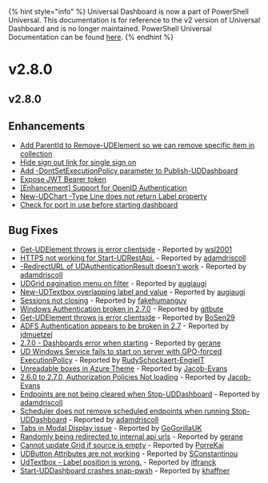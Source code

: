 ﻿{% hint style="info" %}
Universal Dashboard is now a part of PowerShell Universal. This documentation is for reference to the v2 version of Universal Dashboard and is no longer maintained. PowerShell Universal Documentation can be found [here](https://docs.ironmansoftware.com).
{% endhint %}


# v2.8.0

## v2.8.0

## Enhancements

* [Add ParentId to Remove-UDElement so we can remove specific item in collection ](https://github.com/ironmansoftware/universal-dashboard/issues/1355)
* [Hide sign out link for single sign on](https://github.com/ironmansoftware/universal-dashboard/issues/1336)
* [Add -DontSetExecutionPolicy parameter to Publish-UDDashboard](https://github.com/ironmansoftware/universal-dashboard/issues/1319)
* [Expose JWT Bearer token ](https://github.com/ironmansoftware/universal-dashboard/issues/950)
* [\[Enhancement\] Support for OpenID Authentication](https://github.com/ironmansoftware/universal-dashboard/issues/910)
* [New-UDChart -Type Line does not return Label property](https://github.com/ironmansoftware/universal-dashboard/issues/658)        
* [Check for port in use before starting dashboard](https://github.com/ironmansoftware/universal-dashboard/issues/394)

## Bug Fixes

* [Get-UDElement throws js error clientside](https://github.com/ironmansoftware/universal-dashboard/issues/1364) - Reported by [wsl2001](https://github.com/wsl2001)
* [HTTPS not working for Start-UDRestApi.](https://github.com/ironmansoftware/universal-dashboard/issues/1358) - Reported by [adamdriscoll](https://github.com/adamdriscoll)
* [-RedirectURL of UDAuthenticationResult doesn't work](https://github.com/ironmansoftware/universal-dashboard/issues/1354) - Reported by [adamdriscoll](https://github.com/adamdriscoll)
* [UDGrid pagination menu on filter](https://github.com/ironmansoftware/universal-dashboard/issues/1343) - Reported by [augiaugi](https://github.com/augiaugi)
* [New-UDTextbox overlapping label and value](https://github.com/ironmansoftware/universal-dashboard/issues/1330) - Reported by [augiaugi](https://github.com/augiaugi)
* [Sessions not closing](https://github.com/ironmansoftware/universal-dashboard/issues/1313) - Reported by [fakehumanguy](https://github.com/fakehumanguy) 
* [Windows Authentication broken in 2.7.0](https://github.com/ironmansoftware/universal-dashboard/issues/1309) - Reported by [gitbute](https://github.com/gitbute)
* [Get-UDElement throws js error clientside](https://github.com/ironmansoftware/universal-dashboard/issues/1301) - Reported by [BoSen29](https://github.com/BoSen29)
* [ADFS Authentication appears to be broken in 2.7](https://github.com/ironmansoftware/universal-dashboard/issues/1299) - Reported by [jdmuetzel](https://github.com/jdmuetzel)
* [2.7.0 - Dashboards error when starting](https://github.com/ironmansoftware/universal-dashboard/issues/1296) - Reported by [gerane](https://github.com/gerane)
* [UD Windows Service fails to start on server with GPO-forced ExecutionPolicy](https://github.com/ironmansoftware/universal-dashboard/issues/1295) - Reported by [RudySchockaert-EngieIT](https://github.com/RudySchockaert-EngieIT)
* [Unreadable boxes in Azure Theme](https://github.com/ironmansoftware/universal-dashboard/issues/1294) - Reported by [Jacob-Evans](https://github.com/Jacob-Evans)
* [2.6.0 to 2.7.0, Authorization Policies Not loading](https://github.com/ironmansoftware/universal-dashboard/issues/1290) - Reported by [Jacob-Evans](https://github.com/Jacob-Evans)
* [Endpoints are not being cleared when Stop-UDDashboard](https://github.com/ironmansoftware/universal-dashboard/issues/1281) - Reported by [adamdriscoll](https://github.com/adamdriscoll)
* [Scheduler does not remove scheduled endpoints when running Stop-UDDashboard](https://github.com/ironmansoftware/universal-dashboard/issues/1280) - Reported by [adamdriscoll](https://github.com/adamdriscoll)
* [Tabs in Modal Display issue](https://github.com/ironmansoftware/universal-dashboard/issues/1221) - Reported by [GoGorillaUK](https://github.com/GoGorillaUK)
* [Randomly being redirected to internal api urls](https://github.com/ironmansoftware/universal-dashboard/issues/1194) - Reported by [gerane](https://github.com/gerane)
* [Cannot update Grid if source is empty](https://github.com/ironmansoftware/universal-dashboard/issues/1168) - Reported by [PorreKaj](https://github.com/PorreKaj)
* [UDButton Attributes are not working](https://github.com/ironmansoftware/universal-dashboard/issues/978) - Reported by [SConstantinou](https://github.com/SConstantinou)
* [UdTextbox - Label position is wrong.](https://github.com/ironmansoftware/universal-dashboard/issues/921) - Reported by [itfranck](https://github.com/itfranck)
* [Start-UDDashboard crashes snap-pwsh](https://github.com/ironmansoftware/universal-dashboard/issues/870) - Reported by [khaffner](https://github.com/khaffner)



